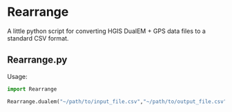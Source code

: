 # Rearrange
A little python script for converting HGIS DualEM + GPS data files to a standard CSV format.

##  Rearrange.py
Usage:

```python
import Rearrange

Rearrange.dualem("~/path/to/input_file.csv","~/path/to/output_file.csv")
``` 

